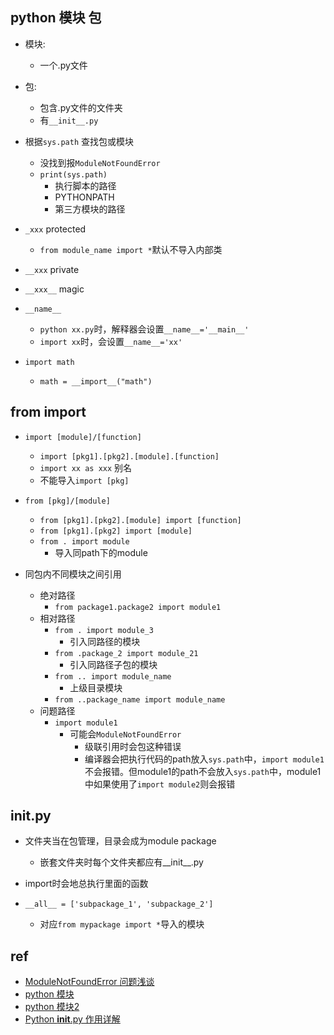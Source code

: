 

## python 模块 包

+ 模块: 
    + 一个.py文件

+ 包: 
    + 包含.py文件的文件夹
    + 有`__init__.py`


+ 根据`sys.path` 查找包或模块
    + 没找到报`ModuleNotFoundError`
    + `print(sys.path)`
        + 执行脚本的路径
        + PYTHONPATH
        + 第三方模块的路径

+ `_xxx` protected
    + `from module_name import *`默认不导入内部类

+ `__xxx` private

+ `__xxx__` magic

+ `__name__`   
    + `python xx.py`时，解释器会设置`__name__='__main__'` 
    + `import xx`时，会设置`__name__='xx'` 

+ `import math`
    + `math = __import__("math")`

## from import 

+ `import [module]/[function]`
    + `import [pkg1].[pkg2].[module].[function]` 
    + `import xx as xxx` 别名
    + 不能导入`import [pkg]` 

+ `from [pkg]/[module]`
    + `from [pkg1].[pkg2].[module] import [function]`
    + `from [pkg1].[pkg2] import [module]`
    + `from . import module`
        + 导入同path下的module

+ 同包内不同模块之间引用
    + 绝对路径
        + `from package1.package2 import module1`
    + 相对路径
        + `from . import module_3`
            + 引入同路径的模块
        + `from .package_2 import module_21`
            + 引入同路径子包的模块
        + `from .. import module_name`
            + 上级目录模块
        + `from ..package_name import module_name`
    + 问题路径
        + `import module1`
            + 可能会`ModuleNotFoundError`
                + 级联引用时会包这种错误
                + 编译器会把执行代码的path放入`sys.path`中，`import module1`不会报错。但module1的path不会放入`sys.path`中，module1中如果使用了`import module2`则会报错
        

## __init__.py

+ 文件夹当在包管理，目录会成为module package
    + 嵌套文件夹时每个文件夹都应有__init__.py

+ import时会地总执行里面的函数

+ `__all__ = ['subpackage_1', 'subpackage_2']`
    + 对应`from mypackage import *`导入的模块


## ref

+ [ModuleNotFoundError 问题浅谈](https://zhuanlan.zhihu.com/p/69099185)
+ [python 模块](http://www.liaoxuefeng.com/wiki/001374738125095c955c1e6d8bb493182103fac9270762a000/0013868200196665403ac40fac14536939dd5af20810782000)
+ [python 模块2](http://www.cnblogs.com/feixuelove1009/p/5562856.html)
+ [Python __init__.py 作用详解](https://www.jianshu.com/p/73f7fbf75183)
